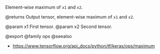 Element-wise maximum of `x1` and `x2`.

@returns
    Output tensor, element-wise maximum of `x1` and `x2`.

@param x1 First tensor.
@param x2 Second tensor.

@export
@family ops
@seealso
+ <https://www.tensorflow.org/api_docs/python/tf/keras/ops/maximum>
